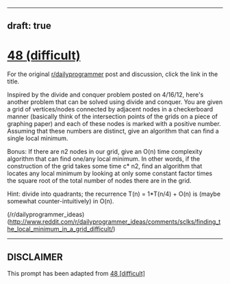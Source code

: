 ---
draft: true
----

# [48 (difficult)](https://www.reddit.com/r/dailyprogrammer/comments/t78li/542012_challenge_48_difficult/)

For the original [r/dailyprogrammer](https://www.reddit.com/r/dailyprogrammer/) post and discussion, click the link in the title.

Inspired by the divide and conquer problem posted on 4/16/12, here's another problem that can be solved using divide and conquer. You are given a grid of vertices/nodes connected by adjacent nodes in a checkerboard manner (basically think of the intersection points of the grids on a piece of graphing paper) and each of these nodes is marked with a positive number. Assuming that these numbers are distinct, give an algorithm that can find a single local minimum.

Bonus: If there are n2 nodes in our grid, give an O(n) time complexity algorithm that can find one/any local minimum.
In other words, if the construction of the grid takes some time c* n2, find an algorithm that locates any local minimum by looking at only some constant factor times the square root of the total number of nodes there are in the grid.

Hint: divide into quadrants; the recurrence T(n) = 1*T(n/4) + O(n) is (maybe somewhat counter-intuitively) in O(n).

(/r/dailyprogrammer_ideas)
(http://www.reddit.com/r/dailyprogrammer_ideas/comments/sclks/finding_the_local_minimum_in_a_grid_difficult/)

----
## **DISCLAIMER**
This prompt has been adapted from [48 [difficult]](https://www.reddit.com/r/dailyprogrammer/comments/t78li/542012_challenge_48_difficult/
)
